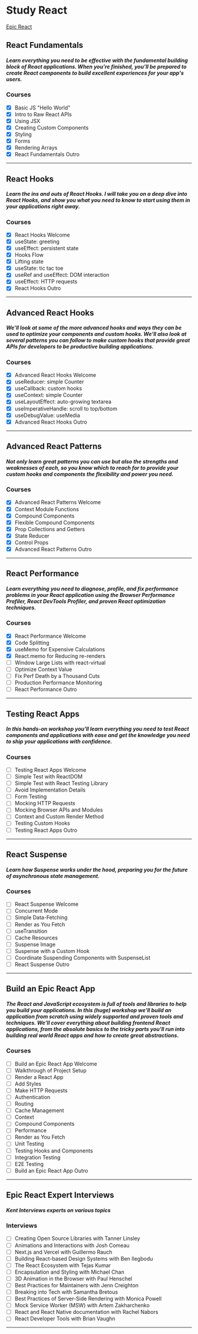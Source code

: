 # Study React

[Epic React](https://epicreact.dev/)

## React Fundamentals

##### Learn everything you need to be effective with the fundamental building block of React applications. When you’re finished, you’ll be prepared to create React components to build excellent experiences for your app's users.

### Courses

- [x] Basic JS "Hello World"
- [x] Intro to Raw React APIs
- [x] Using JSX
- [x] Creating Custom Components
- [x] Styling
- [x] Forms
- [x] Rendering Arrays
- [x] React Fundamentals Outro

---

## React Hooks

##### Learn the ins and outs of React Hooks. I will take you on a deep dive into React Hooks, and show you what you need to know to start using them in your applications right away.

### Courses

- [x] React Hooks Welcome
- [x] useState: greeting
- [x] useEffect: persistent state
- [x] Hooks Flow
- [x] Lifting state
- [x] useState: tic tac toe
- [x] useRef and useEffect: DOM interaction
- [x] useEffect: HTTP requests
- [x] React Hooks Outro

---

## Advanced React Hooks

##### We’ll look at some of the more advanced hooks and ways they can be used to optimize your components and custom hooks. We’ll also look at several patterns you can follow to make custom hooks that provide great APIs for developers to be productive building applications.

### Courses

- [x] Advanced React Hooks Welcome
- [x] useReducer: simple Counter
- [x] useCallback: custom hooks
- [x] useContext: simple Counter
- [x] useLayoutEffect: auto-growing textarea
- [x] useImperativeHandle: scroll to top/bottom
- [x] useDebugValue: useMedia
- [x] Advanced React Hooks Outro

---

## Advanced React Patterns

##### Not only learn great patterns you can use but also the strengths and weaknesses of each, so you know which to reach for to provide your custom hooks and components the flexibility and power you need.

### Courses

- [x] Advanced React Patterns Welcome
- [x] Context Module Functions
- [x] Compound Components
- [x] Flexible Compound Components
- [x] Prop Collections and Getters
- [x] State Reducer
- [x] Control Props
- [x] Advanced React Patterns Outro

---

## React Performance

##### Learn everything you need to diagnose, profile, and fix performance problems in your React application using the Browser Performance Profiler, React DevTools Profiler, and proven React optimization techniques.

### Courses

- [x] React Performance Welcome
- [x] Code Splitting
- [x] useMemo for Expensive Calculations
- [x] React.memo for Reducing re-renders
- [ ] Window Large Lists with react-virtual
- [ ] Optimize Context Value
- [ ] Fix Perf Death by a Thousand Cuts
- [ ] Production Performance Monitoring
- [ ] React Performance Outro

---

## Testing React Apps

##### In this hands-on workshop you'll learn everything you need to test React components and applications with ease and get the knowledge you need to ship your applications with confidence.

### Courses

- [ ] Testing React Apps Welcome
- [ ] Simple Test with ReactDOM
- [ ] Simple Test with React Testing Library
- [ ] Avoid Implementation Details
- [ ] Form Testing
- [ ] Mocking HTTP Requests
- [ ] Mocking Browser APIs and Modules
- [ ] Context and Custom Render Method
- [ ] Testing Custom Hooks
- [ ] Testing React Apps Outro

---

## React Suspense

##### Learn how Suspense works under the hood, preparing you for the future of asynchronous state management.

### Courses

- [ ] React Suspense Welcome
- [ ] Concurrent Mode
- [ ] Simple Data-Fetching
- [ ] Render as You Fetch
- [ ] useTransition
- [ ] Cache Resources
- [ ] Suspense Image
- [ ] Suspense with a Custom Hook
- [ ] Coordinate Suspending Components with SuspenseList
- [ ] React Suspense Outro

---

## Build an Epic React App

##### The React and JavaScript ecosystem is full of tools and libraries to help you build your applications. In this (huge) workshop we’ll build an application from scratch using widely supported and proven tools and techniques. We’ll cover everything about building frontend React applications, from the absolute basics to the tricky parts you'll run into building real world React apps and how to create great abstractions.

### Courses

- [ ] Build an Epic React App Welcome
- [ ] Walkthrough of Project Setup
- [ ] Render a React App
- [ ] Add Styles
- [ ] Make HTTP Requests
- [ ] Authentication
- [ ] Routing
- [ ] Cache Management
- [ ] Context
- [ ] Compound Components
- [ ] Performance
- [ ] Render as You Fetch
- [ ] Unit Testing
- [ ] Testing Hooks and Components
- [ ] Integration Testing
- [ ] E2E Testing
- [ ] Build an Epic React App Outro

---

## Epic React Expert Interviews

##### Kent Interviews experts on various topics

### Interviews

- [ ] Creating Open Source Libraries with Tanner Linsley
- [ ] Animations and Interactions with Josh Comeau
- [ ] Next.js and Vercel with Guillermo Rauch
- [ ] Building React-based Design Systems with Ben Ilegbodu
- [ ] The React Ecosystem with Tejas Kumar
- [ ] Encapsulation and Styling with Michael Chan
- [ ] 3D Animation in the Browser with Paul Henschel
- [ ] Best Practices for Maintainers with Jenn Creighton
- [ ] Breaking into Tech with Samantha Bretous
- [ ] Best Practices of Server-Side Rendering with Monica Powell
- [ ] Mock Service Worker (MSW) with Artem Zakharchenko
- [ ] React and React Native documentation with Rachel Nabors
- [ ] React Developer Tools with Brian Vaughn

---
